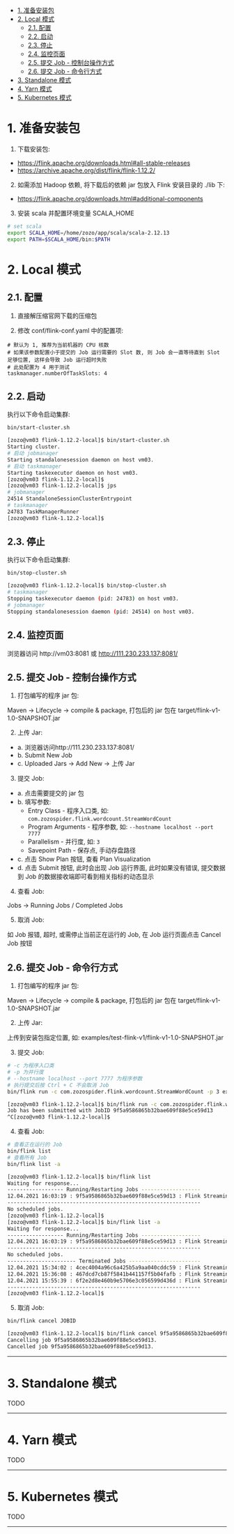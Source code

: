 
- [1. 准备安装包](#1-准备安装包)
- [2. Local 模式](#2-local-模式)
    - [2.1. 配置](#21-配置)
    - [2.2. 启动](#22-启动)
    - [2.3. 停止](#23-停止)
    - [2.4. 监控页面](#24-监控页面)
    - [2.5. 提交 Job - 控制台操作方式](#25-提交-job---控制台操作方式)
    - [2.6. 提交 Job - 命令行方式](#26-提交-job---命令行方式)
- [3. Standalone 模式](#3-standalone-模式)
- [4. Yarn 模式](#4-yarn-模式)
- [5. Kubernetes 模式](#5-kubernetes-模式)

# 1. 准备安装包

1. 下载安装包:
- https://flink.apache.org/downloads.html#all-stable-releases
- https://archive.apache.org/dist/flink/flink-1.12.2/

2. 如需添加 Hadoop 依赖, 将下载后的依赖 jar 包放入 Flink 安装目录的 ./lib 下:
- https://flink.apache.org/downloads.html#additional-components

3. 安装 scala 并配置环境变量 SCALA_HOME

```bash
# set scala
export SCALA_HOME=/home/zozo/app/scala/scala-2.12.13
export PATH=$SCALA_HOME/bin:$PATH
```

# 2. Local 模式

## 2.1. 配置

1. 直接解压缩官网下载的压缩包

2. 修改 conf/flink-conf.yaml 中的配置项:

```properties
# 默认为 1, 推荐为当前机器的 CPU 核数
# 如果该参数配置小于提交的 Job 运行需要的 Slot 数, 则 Job 会一直等待直到 Slot 足够位置, 这样会导致 Job 运行超时失败
# 此处配置为 4 用于测试
taskmanager.numberOfTaskSlots: 4
```

## 2.2. 启动

执行以下命令启动集群:
```bash
bin/start-cluster.sh
```

```bash
[zozo@vm03 flink-1.12.2-local]$ bin/start-cluster.sh
Starting cluster.
# 启动 jobmanager
Starting standalonesession daemon on host vm03.
# 启动 taskmanager
Starting taskexecutor daemon on host vm03.
[zozo@vm03 flink-1.12.2-local]$ 
[zozo@vm03 flink-1.12.2-local]$ jps
# jobmanager
24514 StandaloneSessionClusterEntrypoint
# taskmanager
24783 TaskManagerRunner
[zozo@vm03 flink-1.12.2-local]$
```

## 2.3. 停止

执行以下命令启动集群:
```bash
bin/stop-cluster.sh
```

```bash
[zozo@vm03 flink-1.12.2-local]$ bin/stop-cluster.sh
# taskmanager
Stopping taskexecutor daemon (pid: 24783) on host vm03.
# jobmanager
Stopping standalonesession daemon (pid: 24514) on host vm03.
```

## 2.4. 监控页面

浏览器访问 http://vm03:8081 或 http://111.230.233.137:8081/

## 2.5. 提交 Job - 控制台操作方式

1. 打包编写的程序 jar 包:

Maven -> Lifecycle -> compile & package, 打包后的 jar 包在 target/flink-v1-1.0-SNAPSHOT.jar

2. 上传 Jar:

- a. 浏览器访问http://111.230.233.137:8081/
- b. Submit New Job
- c. Uploaded Jars -> Add New -> 上传 Jar

3. 提交 Job:

- a. 点击需要提交的 jar 包
- b. 填写参数:
  - Entry Class - 程序入口类, 如: `com.zozospider.flink.wordcount.StreamWordCount`
  - Program Arguments - 程序参数, 如: `--hostname localhost --port 7777`
  - Parallelism - 并行度, 如: `3`
  - Savepoint Path - 保存点, 手动存盘路径
- c. 点击 Show Plan 按钮, 查看 Plan Visualization
- d. 点击 Submit 按钮, 此时会出现 Job 运行界面, 此时如果没有错误, 提交数据到 Job 的数据接收端即可看到相关指标的动态显示

4. 查看 Job:

Jobs -> Running Jobs / Completed Jobs

5. 取消 Job:

如 Job 报错, 超时, 或需停止当前正在运行的 Job, 在 Job 运行页面点击 Cancel Job 按钮

## 2.6. 提交 Job - 命令行方式

1. 打包编写的程序 jar 包:

Maven -> Lifecycle -> compile & package, 打包后的 jar 包在 target/flink-v1-1.0-SNAPSHOT.jar

2. 上传 Jar:

上传到安装包指定位置, 如: examples/test-flink-v1/flink-v1-1.0-SNAPSHOT.jar

3. 提交 Job:

```bash
# -c 为程序入口类
# -p 为并行度
# --hostname localhost --port 7777 为程序参数
# 执行提交后按 Ctrl + C 不会取消 Job
bin/flink run -c com.zozospider.flink.wordcount.StreamWordCount -p 3 examples/test-flink-v1/flink-v1-1.0-SNAPSHOT.jar --hostname localhost --port 7777
```

```bash
[zozo@vm03 flink-1.12.2-local]$ bin/flink run -c com.zozospider.flink.wordcount.StreamWordCount -p 2 examples/test-flink-v1/flink-v1-1.0-SNAPSHOT.jar --hostname localhost --port 7777
Job has been submitted with JobID 9f5a9586865b32bae609f88e5ce59d13
^C[zozo@vm03 flink-1.12.2-local]$
```

4. 查看 Job:

```bash
# 查看正在运行的 Job
bin/flink list
# 查看所有 Job
bin/flink list -a
```

```bash
[zozo@vm03 flink-1.12.2-local]$ bin/flink list
Waiting for response...
------------------ Running/Restarting Jobs -------------------
12.04.2021 16:03:19 : 9f5a9586865b32bae609f88e5ce59d13 : Flink Streaming Job (RUNNING)
--------------------------------------------------------------
No scheduled jobs.
[zozo@vm03 flink-1.12.2-local]$
[zozo@vm03 flink-1.12.2-local]$ bin/flink list -a
Waiting for response...
------------------ Running/Restarting Jobs -------------------
12.04.2021 16:03:19 : 9f5a9586865b32bae609f88e5ce59d13 : Flink Streaming Job (RUNNING)
--------------------------------------------------------------
No scheduled jobs.
---------------------- Terminated Jobs -----------------------
12.04.2021 15:34:02 : 4cec4004a96c6a425b5a9aa040cddc59 : Flink Streaming Job (FAILED)
12.04.2021 15:36:08 : 467dcd7cb87f5841b441157f5b04fafb : Flink Streaming Job (CANCELED)
12.04.2021 15:55:39 : 6f2e2d8e460b9e5706e3c056599d436d : Flink Streaming Job (CANCELED)
--------------------------------------------------------------
[zozo@vm03 flink-1.12.2-local]$
```

5. 取消 Job:

```bash
bin/flink cancel JOBID
```

```bash
[zozo@vm03 flink-1.12.2-local]$ bin/flink cancel 9f5a9586865b32bae609f88e5ce59d13
Cancelling job 9f5a9586865b32bae609f88e5ce59d13.
Cancelled job 9f5a9586865b32bae609f88e5ce59d13.
```

---

# 3. Standalone 模式

TODO

---

# 4. Yarn 模式

TODO

---

# 5. Kubernetes 模式

TODO

---
